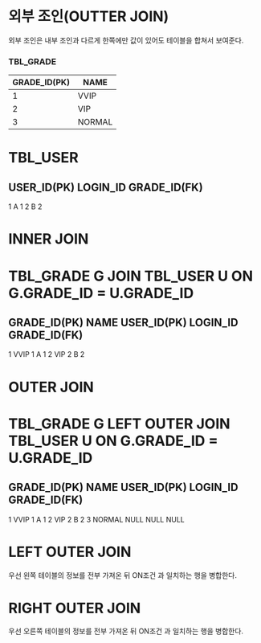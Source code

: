 # 외부 조인(OUTTER JOIN)
외부 조인은 내부 조인과 다르게 한쪽에만 값이 있어도 테이블을 합쳐서 보여준다.


### TBL_GRADE 
| GRADE_ID(PK) | NAME |
|----|----|
|1|VVIP|
|2|VIP|
|3|NORMAL|


TBL_USER
=======================================
USER_ID(PK)   LOGIN_ID   GRADE_ID(FK)
----------------------------------------------------------------
1      A      1
2      B      2

# INNER JOIN

TBL_GRADE G JOIN TBL_USER U
ON G.GRADE_ID = U.GRADE_ID
=====================================================
GRADE_ID(PK)   NAME   USER_ID(PK)   LOGIN_ID   GRADE_ID(FK)
------------------------------------------------------------------------------------------------
1      VVIP    1      A      1
2      VIP   2      B      2


# OUTER JOIN

TBL_GRADE G LEFT OUTER JOIN TBL_USER U
ON G.GRADE_ID = U.GRADE_ID
=====================================================
GRADE_ID(PK)   NAME   USER_ID(PK)   LOGIN_ID   GRADE_ID(FK)
------------------------------------------------------------------------------------------------
1      		VVIP    1      		A      	1
2      		VIP   	2     		B       2
3      		NORMAL   NULL      	NULL    NULL


# LEFT OUTER JOIN
우선 왼쪽 테이블의 정보를 전부 가져온 뒤 ON조건 과 일치하는 행을 병합한다.

# RIGHT OUTER JOIN
우선 오른쪽 테이블의 정보를 전부 가져온 뒤 ON조건 과 일치하는 행을 병합한다.


























